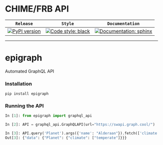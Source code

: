 # CHIME/FRB API

|  **`Release`**  |   **`Style`**   |   **`Documentation`**   |
|-----------------|-----------------|-------------------------|
| [![PyPI version](https://img.shields.io/pypi/v/epigraph.svg)](https://pypi.org/project/epigraph/) | [![Code style: black](https://img.shields.io/badge/code%20style-black-000000.svg)](https://black.readthedocs.io/en/stable/)|[![Documentation: sphinx](https://img.shields.io/badge/documentation-docs-brightgreen)](https://chimefrb.github.io/epigraph)|

--------

# epigraph
Automated GraphQL API

### Installation
```
pip install epigraph
```

### Running the API
```python
In [1]: from epigraph import graphql_api

In [2]: API = graphql_api.GraphQLAPI(url="https://swapi.graph.cool/")

In [3]: API.query('Planet').args({'name': "Alderaan"}).fetch(['climate'])
Out[3]: {"data": {"Planet": {"climate": ["temperate"]}}}

```
